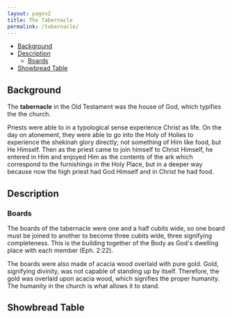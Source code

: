 ```yaml
---
layout: pagev2
title: The Tabernacle
permalink: /tabernacle/
---
```

- [Background](#background)
- [Description](#description)
  - [Boards](#boards)
- [Showbread Table](#showbread-table)

## Background

The **tabernacle** in the Old Testament was the house of God, which typifies the the church.

Priests were able to in a typological sense experience Christ as life. On the day on atonement, they were able to go into the Holy of Holies to experience the shekinah glory directly; not something of Him like food, but He Himself. Then as the priest came to join himself to Christ Himself, he entered in Him and enjoyed Him as the contents of the ark which correspond to the furnishings in the Holy Place, but in a deeper way because now the high priest had God Himself and in Christ he had food.

## Description

### Boards

The boards of the tabernacle were one and a half cubits wide, so one board must be joined to another to become three cubits wide, three signifying completeness. This is the building together of the Body as God's dwelling place with each member (Eph. 2:22).

The boards were also made of acacia wood overlaid with pure gold. Gold, signifying divinity, was not capable of standing up by itself. Therefore, the gold was overlaid upon acacia wood, which signifies the proper humanity. The humanity in the church is what allows it to stand.

## Showbread Table

